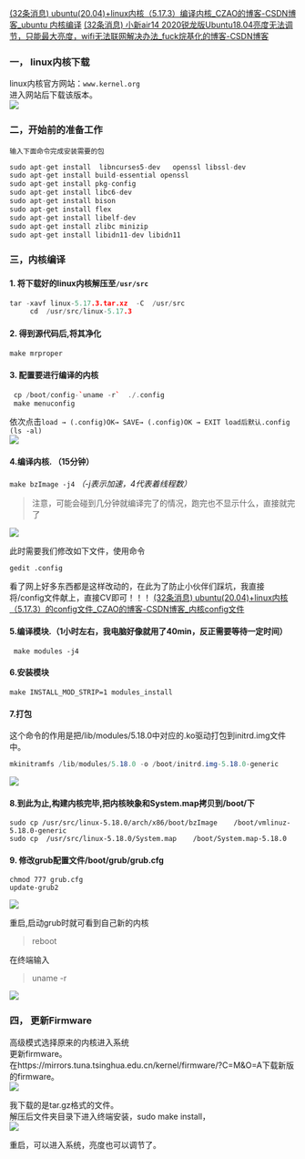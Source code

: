
[(32条消息) ubuntu(20.04)+linux内核（5.17.3）编译内核_CZAO的博客-CSDN博客_ubuntu 内核编译](https://blog.csdn.net/weixin_62882080/article/details/124260136)
[(32条消息) 小新air14 2020锐龙版Ubuntu18.04亮度无法调节，只能最大亮度，wifi无法联网解决办法_fuck烷基化的博客-CSDN博客](https://blog.csdn.net/weixin_40647655/article/details/109228578)

### 一， linux内核下载

linux内核官方网站：`www.kernel.org`  
进入网站后下载该版本。  
![](https://img-blog.csdnimg.cn/50f7a9c4c9dc4467a3860517f3e4dcf3.png?x-oss-process=image/watermark,type_d3F5LXplbmhlaQ,shadow_50,text_Q1NETiBAQ1pBTw==,size_20,color_FFFFFF,t_70,g_se,x_16)

### 二，开始前的准备工作

`输入下面命令完成安装需要的包`

```c
sudo apt-get install  libncurses5-dev   openssl libssl-dev
sudo apt-get install build-essential openssl
sudo apt-get install pkg-config
sudo apt-get install libc6-dev
sudo apt-get install bison
sudo apt-get install flex
sudo apt-get install libelf-dev
sudo apt-get install zlibc minizip
sudo apt-get install libidn11-dev libidn11

```

### 三，内核编译

#### 1\. 将下载好的linux内核解压至`/usr/src`

```c
tar -xavf linux-5.17.3.tar.xz  -C  /usr/src
     cd  /usr/src/linux-5.17.3

```

#### 2\. 得到源代码后,将其净化

```cpp
make mrproper 

```

#### 3\. 配置要进行编译的内核

```cpp
 cp /boot/config-`uname -r`  ./.config
 make menuconfig

```

依次点击`load → (.config)OK→ SAVE→ (.config)OK → EXIT load后默认.config (ls -al)`  
![](https://img-blog.csdnimg.cn/29f874d2c2f44c6ab569fba6b591bcf1.png?x-oss-process=image/watermark,type_d3F5LXplbmhlaQ,shadow_50,text_Q1NETiBAQ1pBTw==,size_20,color_FFFFFF,t_70,g_se,x_16)

#### 4.编译内核. （15分钟）

`make bzImage -j4` _（-j表示加速，4代表着线程数）_

> 注意，可能会碰到几分钟就编译完了的情况，跑完也不显示什么，直接就完了

![](http://pic.ganggui.site/img/e97f78113df5457b9b40cbfee2abfc99.png)

此时需要我们修改如下文件，使用命令

```shell
gedit .config
```

看了网上好多东西都是这样改动的，在此为了防止小伙伴们踩坑，我直接将/config文件献上，直接CV即可！！！ 
[(32条消息) ubuntu(20.04)+linux内核（5.17.3）的config文件_CZAO的博客-CSDN博客_内核config文件](https://blog.csdn.net/weixin_62882080/article/details/124262374)

#### 5.编译模块.（1小时左右，我电脑好像就用了40min，反正需要等待一定时间）

```shell
 make modules -j4
```

#### 6.安装模块

```shell
make INSTALL_MOD_STRIP=1 modules_install
```

#### 7.打包

这个命令的作用是把/lib/modules/5.18.0中对应的.ko驱动打包到initrd.img文件中。

```csharp
mkinitramfs /lib/modules/5.18.0 -o /boot/initrd.img-5.18.0-generic

```

![](https://img-blog.csdnimg.cn/cd8c5f7af70b42d4bdb057947b8856e2.png?x-oss-process=image/watermark,type_d3F5LXplbmhlaQ,shadow_50,text_Q1NETiBAQ1pBTw==,size_20,color_FFFFFF,t_70,g_se,x_16)

#### 8.到此为止,构建内核完毕,把内核映象和System.map拷贝到/boot/下

```shell
sudo cp /usr/src/linux-5.18.0/arch/x86/boot/bzImage    /boot/vmlinuz-5.18.0-generic
sudo cp  /usr/src/linux-5.18.0/System.map    /boot/System.map-5.18.0
```

#### 9\. 修改grub配置文件/boot/grub/grub.cfg

```shell
chmod 777 grub.cfg
update-grub2  
```

![](https://img-blog.csdnimg.cn/ee000279ccb5410eb61b400d81699488.png?x-oss-process=image/watermark,type_d3F5LXplbmhlaQ,shadow_50,text_Q1NETiBAQ1pBTw==,size_20,color_FFFFFF,t_70,g_se,x_16)

重启,启动grub时就可看到自己新的内核

> reboot

在终端输入

> uname -r

![](https://img-blog.csdnimg.cn/8b5ce3355faf4f6bbc5ea308b26a33a0.png)

### 四， 更新Firmware

高级模式选择原来的内核进入系统  
更新firmware。  
在https://mirrors.tuna.tsinghua.edu.cn/kernel/firmware/?C=M&O=A下载新版的firmware。  
![](https://img-blog.csdnimg.cn/20201026171653757.png#pic_center)

我下载的是tar.gz格式的文件。  
解压后文件夹目录下进入终端安装，sudo make install，  
![](https://img-blog.csdnimg.cn/20210221170319786.png)

重启，可以进入系统，亮度也可以调节了。  